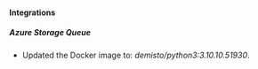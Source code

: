 #### Integrations
##### Azure Storage Queue
- Updated the Docker image to: *demisto/python3:3.10.10.51930*.
